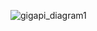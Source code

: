 ![gigapi_diagram1](https://github.com/user-attachments/assets/f68d9614-daf9-4267-bc8a-ffc09f62c668)
